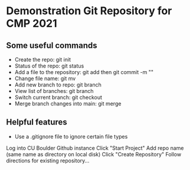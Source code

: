 # Demonstration Git Repository for CMP 2021

## Some useful commands

- Create the repo:					git init
- Status of the repo:				git status
- Add a file to the repository:		git add <filename>		then git commit -m "<message>"
- Change file name:					git mv <oldfile> <newfile>
- Add new branch to repo:			git branch <newbranch>
- View list of branches:			git branch
- Switch current branch:			git checkout <branchname>
- Merge branch changes into main:	git merge <branchname>

## Helpful features

- Use a .gitignore file to ignore certain file types


Log into CU Boulder Github instance
Click "Start Project"
Add repo name (same name as directory on local disk)
Click "Create Repository"
Follow directions for existing repository...